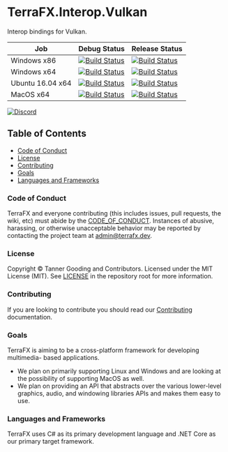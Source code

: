 # TerraFX.Interop.Vulkan

Interop bindings for Vulkan.

| Job | Debug Status | Release Status |
| --- | ------------ | -------------- |
| Windows x86 | [![Build Status](https://ci.terrafx.dev/_apis/build/status/terrafx.terrafx.interop.vulkan-ci?branchName=master&jobName=windows_debug_x86)](https://ci.terrafx.dev/_build/latest?definitionId=2&branchName=master) | [![Build Status](https://ci.terrafx.dev/_apis/build/status/terrafx.terrafx.interop.vulkan-ci?branchName=master&jobName=windows_release_x86)](https://ci.terrafx.dev/_build/latest?definitionId=2&branchName=master) |
| Windows x64 | [![Build Status](https://ci.terrafx.dev/_apis/build/status/terrafx.terrafx.interop.vulkan-ci?branchName=master&jobName=windows_debug_x64)](https://ci.terrafx.dev/_build/latest?definitionId=2&branchName=master) | [![Build Status](https://ci.terrafx.dev/_apis/build/status/terrafx.terrafx.interop.vulkan-ci?branchName=master&jobName=windows_release_x64)](https://ci.terrafx.dev/_build/latest?definitionId=2&branchName=master) |
| Ubuntu 16.04 x64 | [![Build Status](https://ci.terrafx.dev/_apis/build/status/terrafx.terrafx.interop.vulkan-ci?branchName=master&jobName=ubuntu_1604_debug_x64)](https://ci.terrafx.dev/_build/latest?definitionId=2&branchName=master) | [![Build Status](https://ci.terrafx.dev/_apis/build/status/terrafx.terrafx.interop.vulkan-ci?branchName=master&jobName=ubuntu_1604_release_x64)](https://ci.terrafx.dev/_build/latest?definitionId=2&branchName=master) |
| MacOS x64 | [![Build Status](https://ci.terrafx.dev/_apis/build/status/terrafx.terrafx.interop.vulkan-ci?branchName=master&jobName=macos_debug_x64)](https://ci.terrafx.dev/_build/latest?definitionId=2&branchName=master) | [![Build Status](https://ci.terrafx.dev/_apis/build/status/terrafx.terrafx.interop.vulkan-ci?branchName=master&jobName=macos_release_x64)](https://ci.terrafx.dev/_build/latest?definitionId=2&branchName=master) |

[![Discord](https://img.shields.io/discord/593547387457372212.svg?label=Discord&style=plastic)](https://discord.terrafx.dev/)

## Table of Contents

* [Code of Conduct](#code-of-conduct)
* [License](#license)
* [Contributing](#contributing)
* [Goals](#goals)
* [Languages and Frameworks](#languages-and-frameworks)

### Code of Conduct

TerraFX and everyone contributing (this includes issues, pull requests, the
wiki, etc) must abide by the [CODE_OF_CONDUCT](CODE_OF_CONDUCT.md).
Instances of abusive, harassing, or otherwise unacceptable behavior may be
reported by contacting the project team at admin@terrafx.dev.

### License

Copyright © Tanner Gooding and Contributors. Licensed under the MIT License
(MIT). See [LICENSE](../LICENSE.md) in the repository root for more information.

### Contributing

If you are looking to contribute you should read our
[Contributing](CONTRIBUTING.md) documentation.

### Goals

TerraFX is aiming to be a cross-platform framework for developing multimedia-
based applications.

* We plan on primarily supporting Linux and Windows and are looking at the
  possibility of supporting MacOS as well.
* We plan on providing an API that abstracts over the various lower-level
  graphics, audio, and windowing libraries APIs and makes them easy to use.

### Languages and Frameworks

TerraFX uses C# as its primary development language and .NET Core as our primary
target framework.
